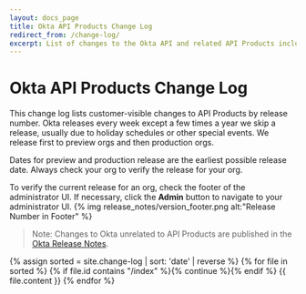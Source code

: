 ```yaml
---
layout: docs_page
title: Okta API Products Change Log
redirect_from: /change-log/
excerpt: List of changes to the Okta API and related API Products including bug fixes and new features
---
```


# Okta API Products Change Log

This change log lists customer-visible changes to API Products by release number. Okta releases every week except a few times a year we skip
a release, usually due to holiday schedules or other special events. We release first to preview orgs and then production orgs.

Dates for preview and production release are the earliest possible release date. Always check your org to verify the release for your org. 

To verify the current release for an org, check the footer of the administrator UI. If necessary, click the **Admin** button to navigate to your administrator UI.
{% img release_notes/version_footer.png alt:"Release Number in Footer" %}

> Note: Changes to Okta unrelated to API Products are published in the [Okta Release Notes](https://help.okta.com/en/prod/Content/Topics/ReleaseNotes/okta-relnotes.htm).

<div>
{% assign sorted = site.change-log | sort: 'date' | reverse %}
{% for file in sorted %}
  {% if file.id contains "/index" %}{% continue %}{% endif %}
  {{ file.content }}
{% endfor %}
</div>

